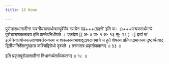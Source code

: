 ```yaml
---
title: 18 None

---
```


पुरोडाशधानादीनां सवनीययागार्थत्वात्पूर्वेणैव न्यायेन ग्रह+++(ग्रहणे’ इति पा॰ ।)+++णश्रयणार्थमन्ये पुरोडाशशकलादय इति प्राप्तेऽभिधीयते । ‘एकदेश \[( अ॰ ४ पा॰ १ अ॰ १३ सू॰ २८ ) ।\] द्रव्यं च’ इत्येनेनाप्रयोजकलक्षणापत्तेरन्यस्य च शकलस्याभावाद्व्द्यवदानमात्रे च हुते शेषस्य प्रतिपाद्यमानस्य दृष्टार्थत्वाद् द्वितीयानिर्देशानुग्रहान्न कश्चिद्विरोधो दृश्यते । तस्मादत्र प्रकृतोपादानम् ॥ ३३ ॥

इति प्रकृतपुरोडाशादीनां निधानार्थताधिकरणम् ॥ १८ ॥

